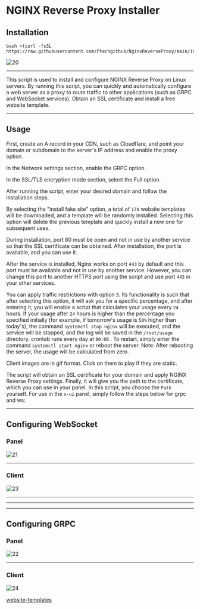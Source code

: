 # NGINX Reverse Proxy Installer

## Installation
```
bash <(curl -fsSL https://raw.githubusercontent.com/Ptechgithub/NginxReverseProxy/main/install.sh)
```
![20](https://github.com/Ptechgithub/configs/blob/main/media/20.jpg)

---

This script is used to install and configure NGINX Reverse Proxy on Linux servers. By running this script, you can quickly and automatically configure a web server as a proxy to route traffic to other applications (such as GRPC and WebSocket services).
Obtain an SSL certificate and install a free website template.

---

## Usage
First, create an A record in your CDN, such as Cloudflare, and point your domain or subdomain to the server's IP address and enable the proxy option.

In the Network settings section, enable the GRPC option.

In the SSL/TLS encryption mode section, select the Full option.

After running the script, enter your desired domain and follow the installation steps.

By selecting the "install fake site" option, a total of `170` website templates will be downloaded, and a template will be randomly installed. Selecting this option will delete the previous template and quickly install a new one for subsequent uses.

During installation, port 80 must be open and not in use by another service so that the SSL certificate can be obtained. After installation, the port is available, and you can use it.

After the service is installed, Nginx works on port `443` by default and this port must be available and not in use by another service. However, you can change this port to another HTTPS port using the script and use port `443` in your other services.

You can apply traffic restrictions with option `5`. Its functionality is such that after selecting this option, it will ask you for a specific percentage, and after entering it, you will enable a script that calculates your usage every `24` hours. If your usage after `24` hours is higher than the percentage you specified initially (for example, if tomorrow's usage is `50%` higher than today's), the command `systemctl stop nginx` will be executed, and the service will be stopped, and the log will be saved in the `/root/usage` directory. crontab runs every day at `00:00` . To restart, simply enter the command `systemctl start nginx` or reboot the server. Note: After rebooting the server, the usage will be calculated from zero.

Client images are in gif format. Click on them to play if they are static.

The script will obtain an SSL certificate for your domain and apply NGINX Reverse Proxy settings. Finally, it will give you the path to the certificate, which you can use in your panel.
In this script, you choose the `Path` yourself.
For use in the `x-ui` panel, simply follow the steps below for grpc and ws:

---

## Configuring WebSocket

### Panel

![21](https://raw.githubusercontent.com/Ptechgithub/configs/main/media/21.jpg)

---

### Client

![23](https://raw.githubusercontent.com/Ptechgithub/configs/main/media/23.gif)

---
---
---

## Configuring GRPC

### Panel

![22](https://raw.githubusercontent.com/Ptechgithub/configs/main/media/22.jpg)

---

### Client

![24](https://raw.githubusercontent.com/Ptechgithub/configs/main/media/24.gif)

[website-templates](https://github.com/learning-zone)